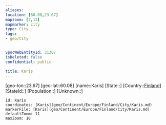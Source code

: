 ```yaml
---
aliases: 
location: [60.08,23.67]
mapzoom: [7,12] 
mapmarker: city 
type: City
tags:
- geo/City


SpocWebEntityId: 31307
isDeleted: false
confidential: public

title: Karis
---
```

[geo-lon::23.67]
[geo-lat::60.08]
[name::Karis]
[State::]
[Country::[Finland](geo/Continent/Europe/Finland.md)]
[StateId::]
[Population::]
[Unknown::]


```leaflet
id: Karis
coordinates: [Karis](geo/Continent/Europe/Finland/City/Karis.md)
markerFile: [Karis](geo/Continent/Europe/Finland/City/Karis.md)
defaultZoom: 11 
maxZoom: 18
```


